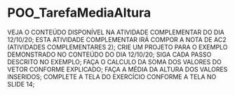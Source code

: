 # POO_TarefaMediaAltura
 VEJA O CONTEÚDO DISPONÍVEL NA ATIVIDADE COMPLEMENTAR DO DIA 12/10/20;  ESTA ATIVIDADE COMPLEMENTAR IRÁ COMPOR A NOTA DE AC2 (ATIVIDADES COMPLEMENTARES 2);  CRIE UM PROJETO PARA O EXEMPLO DEMONSTRADO NO CONTEÚDO DO DIA 12/10/20;  SIGA CADA PASSO DESCRITO NO EXEMPLO;  FAÇA O CALCULO DA SOMA DOS VALORES DO VETOR CONFORME EXPLICADO;  FAÇA A MÉDIA DA ALTURA DOS VALORES INSERIDOS;  COMPLETE A TELA DO EXERCÍCIO CONFORME A TELA NO SLIDE 14;
